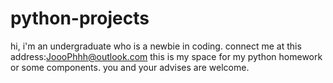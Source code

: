 # python-projects
hi, i'm an undergraduate who is a newbie in coding. connect me at this address:JoooPhhh@outlook.com
this is my space for my python homework or some components.
you and your advises are welcome.
